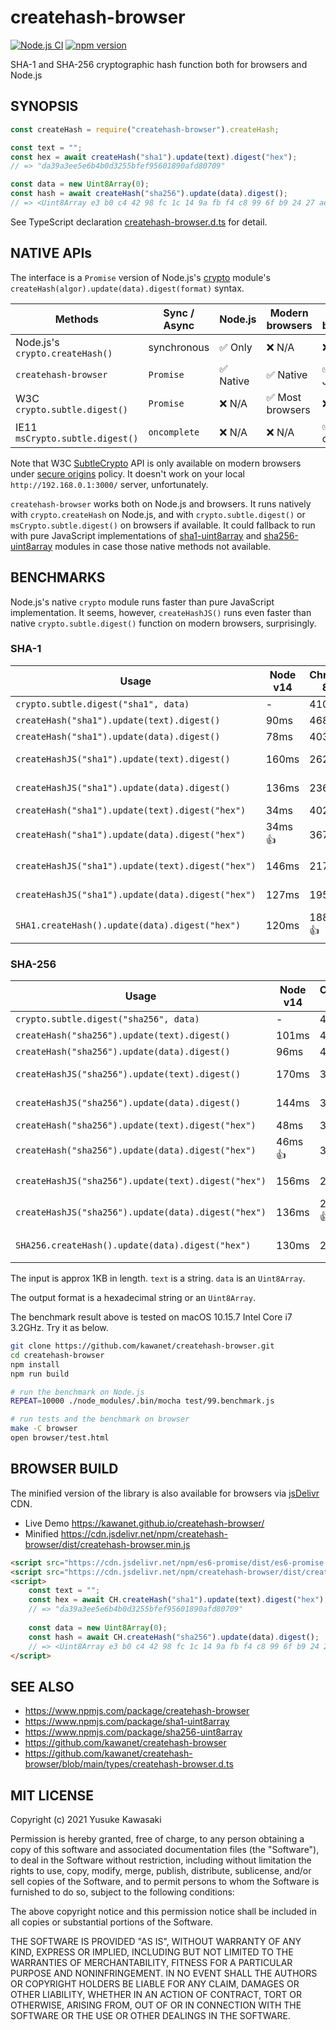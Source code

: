 # createhash-browser

[![Node.js CI](https://github.com/kawanet/createhash-browser/workflows/Node.js%20CI/badge.svg?branch=main)](https://github.com/kawanet/createhash-browser/actions/)
[![npm version](https://badge.fury.io/js/createhash-browser.svg)](https://www.npmjs.com/package/createhash-browser)

SHA-1 and SHA-256 cryptographic hash function both for browsers and Node.js

## SYNOPSIS

```js
const createHash = require("createhash-browser").createHash;

const text = "";
const hex = await createHash("sha1").update(text).digest("hex");
// => "da39a3ee5e6b4b0d3255bfef95601890afd80709"

const data = new Uint8Array(0);
const hash = await createHash("sha256").update(data).digest();
// => <Uint8Array e3 b0 c4 42 98 fc 1c 14 9a fb f4 c8 99 6f b9 24 27 ae 41 e4 64 9b 93 4c a4 95 99 1b 78 52 b8 55>
```

See TypeScript declaration
[createhash-browser.d.ts](https://github.com/kawanet/createhash-browser/blob/main/types/createhash-browser.d.ts)
for detail.

## NATIVE APIs

The interface is a `Promise` version of Node.js's [crypto](https://nodejs.org/api/crypto.html) module's
`createHash(algor).update(data).digest(format)` syntax.

| Methods | Sync / Async | Node.js | Modern browsers | Legacy browsers |
|----|----|----|----|----|
| Node.js's `crypto.createHash()` | synchronous | ✅ Only | ❌ N/A | ❌ N/A |   
| `createhash-browser` | `Promise` | ✅ Native |  ✅ Native |  ✅ Pure JS |
| W3C `crypto.subtle.digest()` | `Promise` | ❌ N/A | ✅ Most browsers | ❌ N/A |
| IE11 `msCrypto.subtle.digest()` | `oncomplete` | ❌ N/A | ❌ N/A | ✅ IE 11 only |

Note that W3C
[SubtleCrypto](https://developer.mozilla.org/docs/Web/API/SubtleCrypto) API is only available on modern browsers under
[secure origins](https://www.chromium.org/Home/chromium-security/prefer-secure-origins-for-powerful-new-features) policy.
It doesn't work on your local `http://192.168.0.1:3000/` server, unfortunately.

`createhash-browser` works both on Node.js and browsers.
It runs natively with `crypto.createHash` on Node.js,
and with `crypto.subtle.digest()` or `msCrypto.subtle.digest()` on browsers if available.
It could fallback to run with pure JavaScript implementations of
[sha1-uint8array](https://github.com/kawanet/sha1-uint8array) and
[sha256-uint8array](https://www.npmjs.com/package/sha256-uint8array) modules
in case those native methods not available.

## BENCHMARKS

Node.js's native `crypto` module runs faster than pure JavaScript implementation.
It seems, however, `createHashJS()` runs even faster than native
`crypto.subtle.digest()` function on modern browsers, surprisingly.

### SHA-1

|Usage|Node v14|Chrome 87|Safari 14|IE 11|Note|
|----|----|----|----|----|----|
|`crypto.subtle.digest("sha1", data)`|-|410ms|441ms|-|native|
|`createHash("sha1").update(text).digest()`|90ms|468ms|489ms|2,267ms|auto|
|`createHash("sha1").update(data).digest()`|78ms|403ms|458ms|2,087ms|auto|
|`createHashJS("sha1").update(text).digest()`|160ms|262ms|208ms|2,164ms|pure JS|
|`createHashJS("sha1").update(data).digest()`|136ms|236ms|186ms|2,104ms|pure JS|
|`createHash("sha1").update(text).digest("hex")`|34ms|402ms|416ms|1,813ms|auto|
|`createHash("sha1").update(data).digest("hex")`|34ms 👍|367ms|415ms|1,721ms|auto|
|`createHashJS("sha1").update(text).digest("hex")`|146ms|217ms|143ms|1,812ms|pure JS|
|`createHashJS("sha1").update(data).digest("hex")`|127ms|195ms|125ms|1,720ms|pure JS|
|`SHA1.createHash().update(data).digest("hex")`|120ms|188ms 👍|113ms 👍|1,595ms 👍|pure JS|

### SHA-256

|Usage|Node v14|Chrome 87|Safari 14|IE 11|Note|
|----|----|----|----|----|----|
|`crypto.subtle.digest("sha256", data)`|-|405ms|577ms|-|native|
|`createHash("sha256").update(text).digest()`|101ms|467ms|651ms|2,655ms|auto|
|`createHash("sha256").update(data).digest()`|96ms|420ms|619ms|2,006ms|auto|
|`createHashJS("sha256").update(text).digest()`|170ms|335ms|304ms|2,686ms|pure JS|
|`createHashJS("sha256").update(data).digest()`|144ms|323ms|282ms|2,543ms|pure JS|
|`createHash("sha256").update(text).digest("hex")`|48ms|383ms|531ms|2,167ms|auto|
|`createHash("sha256").update(data).digest("hex")`|46ms 👍|348ms|506ms|1,820ms 👍|auto|
|`createHashJS("sha256").update(text).digest("hex")`|156ms|270ms|177ms|2,196ms|pure JS|
|`createHashJS("sha256").update(data).digest("hex")`|136ms|263ms 👍|162ms|2,104ms|pure JS|
|`SHA256.createHash().update(data).digest("hex")`|130ms|264ms|149ms 👍|1,982ms|pure JS|

The input is approx 1KB in length. `text` is a string. `data` is an `Uint8Array`.

The output format is a hexadecimal string or an `Uint8Array`.

The benchmark result above is tested on macOS 10.15.7 Intel Core i7 3.2GHz. Try it as below.

```sh
git clone https://github.com/kawanet/createhash-browser.git
cd createhash-browser
npm install
npm run build

# run the benchmark on Node.js
REPEAT=10000 ./node_modules/.bin/mocha test/99.benchmark.js

# run tests and the benchmark on browser
make -C browser
open browser/test.html
```

## BROWSER BUILD

The minified version of the library is also available for browsers via
[jsDelivr](https://www.jsdelivr.com/package/npm/createhash-browser) CDN.

- Live Demo https://kawanet.github.io/createhash-browser/
- Minified https://cdn.jsdelivr.net/npm/createhash-browser/dist/createhash-browser.min.js

```html
<script src="https://cdn.jsdelivr.net/npm/es6-promise/dist/es6-promise.auto.min.js"></script>
<script src="https://cdn.jsdelivr.net/npm/createhash-browser/dist/createhash-browser.min.js"></script>
<script>
    const text = "";
    const hex = await CH.createHash("sha1").update(text).digest("hex");
    // => "da39a3ee5e6b4b0d3255bfef95601890afd80709"
    
    const data = new Uint8Array(0);
    const hash = await CH.createHash("sha256").update(data).digest();
    // => <Uint8Array e3 b0 c4 42 98 fc 1c 14 9a fb f4 c8 99 6f b9 24 27 ae 41 e4 64 9b 93 4c a4 95 99 1b 78 52 b8 55>
</script>
```

## SEE ALSO

- https://www.npmjs.com/package/createhash-browser
- https://www.npmjs.com/package/sha1-uint8array
- https://www.npmjs.com/package/sha256-uint8array
- https://github.com/kawanet/createhash-browser
- https://github.com/kawanet/createhash-browser/blob/main/types/createhash-browser.d.ts

## MIT LICENSE

Copyright (c) 2021 Yusuke Kawasaki

Permission is hereby granted, free of charge, to any person obtaining a copy
of this software and associated documentation files (the "Software"), to deal
in the Software without restriction, including without limitation the rights
to use, copy, modify, merge, publish, distribute, sublicense, and/or sell
copies of the Software, and to permit persons to whom the Software is
furnished to do so, subject to the following conditions:

The above copyright notice and this permission notice shall be included in all
copies or substantial portions of the Software.

THE SOFTWARE IS PROVIDED "AS IS", WITHOUT WARRANTY OF ANY KIND, EXPRESS OR
IMPLIED, INCLUDING BUT NOT LIMITED TO THE WARRANTIES OF MERCHANTABILITY,
FITNESS FOR A PARTICULAR PURPOSE AND NONINFRINGEMENT. IN NO EVENT SHALL THE
AUTHORS OR COPYRIGHT HOLDERS BE LIABLE FOR ANY CLAIM, DAMAGES OR OTHER
LIABILITY, WHETHER IN AN ACTION OF CONTRACT, TORT OR OTHERWISE, ARISING FROM,
OUT OF OR IN CONNECTION WITH THE SOFTWARE OR THE USE OR OTHER DEALINGS IN THE
SOFTWARE.
